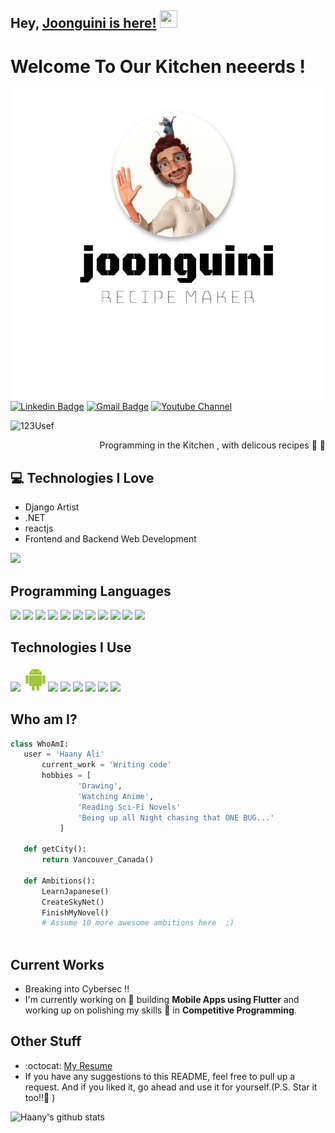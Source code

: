 ## Hey, [Joonguini is here!](https://www.youtube.com/@joonguinirecipes)  <img src="https://media.giphy.com/media/hvRJCLFzcasrR4ia7z/giphy.gif" width="28px" height="28px">

<h1>Welcome To Our Kitchen neeerds ! </h1> 

<img src = 'https://github.com/123usef/123usef/blob/main/images/logo%20(1).jpg' alt = 'Joonguini' width='500px' height='500px' align='right'/>

[![Linkedin Badge](https://img.shields.io/badge/-Yousif%20Mohamed-blue?style=flat-square&logo=Linkedin&logoColor=white&link=https://www.linkedin.com/in/youssif-mohamed-450795157/)](https://www.linkedin.com/in/haany-ali) [![Gmail Badge](https://img.shields.io/badge/-yousifm836-c14438?style=flat-square&logo=Gmail&logoColor=white&link=mailto:yousifm836@gmail.com)](yousifm836@gmail.com) [![Youtube Channel](https://img.shields.io/badge/-joonguini%20Recipes-c14438?style=flat-square&logo=Youtube&link=https://www.youtube.com/@joonguinirecipes)](https://www.youtube.com/@joonguinirecipes)
<p align="left"> <img src="https://komarev.com/ghpvc/?username=123usef" alt="123Usef" /> </p>

<div style="text-align: right">Programming in the Kitchen , with delicous recipes 🤩 🥳 </div>

## :computer: Technologies I Love
* Django Artist
* .NET 
* reactjs
* Frontend and Backend Web Development

<img src = "https://github-readme-stats.vercel.app/api/top-langs/?username=123usef&layout=compact">

## Programming Languages
<img src = 'https://github.com/123usef/123usef/tree/main/images/c-original.svg' width='30'/> <img src = 'https://github.com/123usef/123usef/tree/main/images/cpp.svg' width='30'/> <img src = 'https://github.com/123usef/123usef/tree/main/images/python2.png' height='30'/>  <img src = 'https://github.com/123usef/123usef/tree/main/images/html.svg' width='30'/> <img src='https://github.com/123usef/123usef/tree/main/images/java.svg' width='30'/>  <img src = 'https://github.com/123usef/123usef/tree/main/images/css.svg' width='30'/> <img src = 'https://github.com/123usef/123usef/tree/main/images/js.svg' width='30'/> <img src = 'https://github.com/123usef/123usef/tree/main/images/bootstrap.svg' width='33'/>  <img src = 'https://github.com/123usef/123usef/tree/main/images/php.svg' width='40'/>
 <img src = 'https://github.com/123usef/123usef/tree/main/images/sql.svg' width='30'/> <img src = 'https://github.com/123usef/123usef/tree/main/images/c--4.svg' width='30'/>
 
 ## Technologies I Use
 <img src = 'https://github.com/MarikIshtar007/MarikIshtar007/blob/master/images/pycharm.svg' width='30'/>  <img src = 'https://github.com/123usef/123usef/blob/main/images/android.svg' height='40'/><img src = 'https://github.com/MarikIshtar007/MarikIshtar007/blob/master/images/flutter-logo.svg' width='30'/> <img src = 'https://github.com/MarikIshtar007/MarikIshtar007/blob/master/images/django.svg' height='40'/> <img src = 'https://github.com/MarikIshtar007/MarikIshtar007/blob/master/images/flask.png' width='30'/> <img src = 'https://github.com/MarikIshtar007/MarikIshtar007/blob/master/images/git.svg' width='30'/> <img src = 'https://github.com/MarikIshtar007/MarikIshtar007/blob/master/images/nodejs.svg' width='33'/> <img src = 'https://github.com/MarikIshtar007/MarikIshtar007/blob/master/images/react.svg' width='33'/>
 
 ## Who am I?
 ```python
 class WhoAmI:
 	user = 'Haany Ali'
		current_work = 'Writing code'
		hobbies = [
				'Drawing',
				'Watching Anime',
				'Reading Sci-Fi Novels'
				'Being up all Night chasing that ONE BUG...'
			]
	
	def getCity():
		return Vancouver_Canada()
	
	def Ambitions():
		LearnJapanese()
		CreateSkyNet()
		FinishMyNovel()
		# Assume 10 more awesome ambitions here  ;)
	
 ```
 
## Current Works
 * Breaking into Cybersec !!
 * I'm currently working on 🔭 building **Mobile Apps using Flutter** and working up on polishing my skills 🌱 in **Competitive Programming**.
 
## Other Stuff
  - :octocat: [My Resume](https://drive.google.com/file/d/1tFL1gHFPw3MXzfW98oQEFjs2jQSGiVjw/view?usp=share_link)
  - If you have any suggestions to this README, feel free to pull up a request. And if you liked it, go ahead and use it for yourself.(P.S. Star it too!!:grimacing: )

![Haany's github stats](https://github-readme-stats.vercel.app/api?username=MarikIshtar007&show_icons=true&hide=[%22issues%22])
 
 
